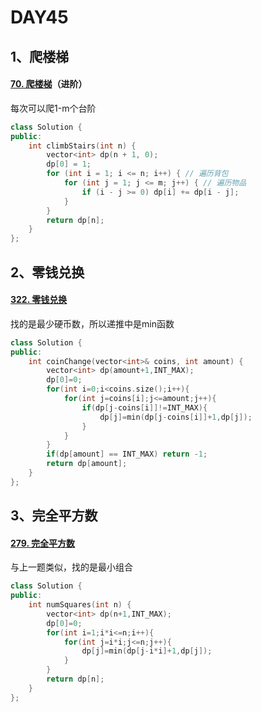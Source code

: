 # DAY45

## 1、爬楼梯

#### [70. 爬楼梯](https://leetcode.cn/problems/climbing-stairs/)（进阶）

每次可以爬1-m个台阶

```c++
class Solution {
public:
    int climbStairs(int n) {
        vector<int> dp(n + 1, 0);
        dp[0] = 1;
        for (int i = 1; i <= n; i++) { // 遍历背包
            for (int j = 1; j <= m; j++) { // 遍历物品
                if (i - j >= 0) dp[i] += dp[i - j];
            }
        }
        return dp[n];
    }
};
```



## 2、零钱兑换

#### [322. 零钱兑换](https://leetcode.cn/problems/coin-change/)

找的是最少硬币数，所以递推中是min函数

```c++
class Solution {
public:
    int coinChange(vector<int>& coins, int amount) {
        vector<int> dp(amount+1,INT_MAX);
        dp[0]=0;
        for(int i=0;i<coins.size();i++){
            for(int j=coins[i];j<=amount;j++){
                if(dp[j-coins[i]]!=INT_MAX){
                    dp[j]=min(dp[j-coins[i]]+1,dp[j]);
                }
            }
        }
        if(dp[amount] == INT_MAX) return -1;
        return dp[amount];
    }
};
```



## 3、完全平方数

#### [279. 完全平方数](https://leetcode.cn/problems/perfect-squares/)

与上一题类似，找的是最小组合

```c++
class Solution {
public:
    int numSquares(int n) {
        vector<int> dp(n+1,INT_MAX);
        dp[0]=0;
        for(int i=1;i*i<=n;i++){
            for(int j=i*i;j<=n;j++){
                dp[j]=min(dp[j-i*i]+1,dp[j]);
            }
        }
        return dp[n];
    }
};
```


